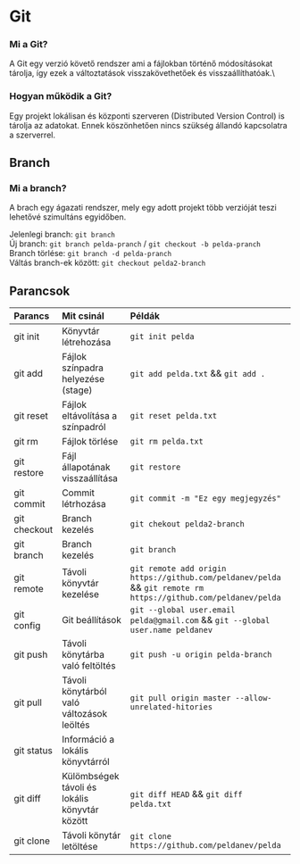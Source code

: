 # Git
### Mi a Git?
A Git egy verzió követő rendszer ami a fájlokban történő módosításokat tárolja, így ezek a változtatások visszakövethetőek és visszaállíthatóak.\

### Hogyan működik a Git?
Egy projekt lokálisan és központi szerveren (Distributed Version Control) is tárolja az adatokat. Ennek köszönhetően nincs szükség állandó kapcsolatra a szerverrel.

## Branch
### Mi a branch?
A brach egy ágazati rendszer, mely egy adott projekt több verzióját teszi lehetővé szimultáns egyidőben.

Jelenlegi branch: `git branch`\
Új branch: `git branch pelda-pranch` / `git checkout -b pelda-pranch`\
Branch törlése: `git branch -d pelda-pranch`\
Váltás branch-ek között: `git checkout pelda2-branch`

## Parancsok

|Parancs|Mit csinál|Példák|
|:---|:---|:---|
|git init|Könyvtár létrehozása|`git init pelda`|
|git add|Fájlok színpadra helyezése (stage)|`git add pelda.txt` && `git add .`|
|git reset|Fájlok eltávolítása a színpadról|`git reset pelda.txt`|
|git rm|Fájlok törlése|`git rm pelda.txt`|
|git restore|Fájl állapotának visszaállítása|`git restore `|
|git commit|Commit létrhozása|`git commit -m "Ez egy megjegyzés"`|
|git checkout|Branch kezelés|`git chekout pelda2-branch`|
|git branch|Branch kezelés|`git branch `|
|git remote|Távoli könyvtár kezelése|`git remote add origin https://github.com/peldanev/pelda` && `git remote rm https://github.com/peldanev/pelda`|
|git config|Git beállítások|`git --global user.email pelda@gmail.com` && `git --global user.name peldanev`|
|git push|Távoli könytárba való feltöltés|`git push -u origin pelda-branch`|
|git pull|Távoli könytárból való változások leöltés|`git pull origin master --allow-unrelated-hitories`|
|git status|Információ a lokális könyvtárról|
|git diff|Külömbségek távoli és lokális könyvtár között|`git diff HEAD` && `git diff pelda.txt`|
|git clone|Távoli könytár letöltése|`git clone https://github.com/peldanev/pelda`|
